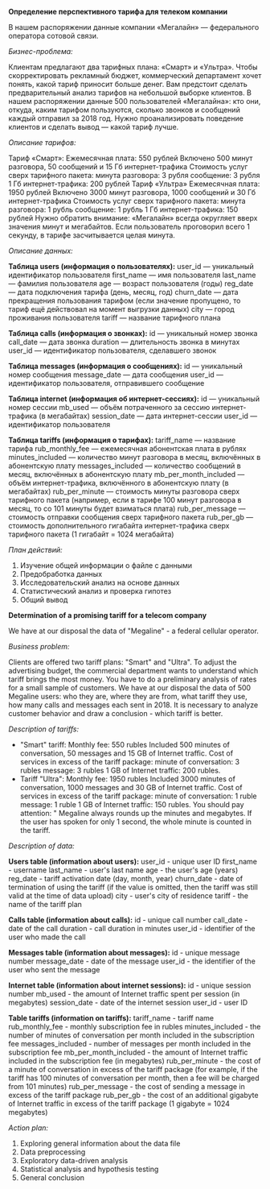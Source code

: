 **Определение перспективного тарифа для телеком компании**

В нашем распоряжении данные компании «Мегалайн» — федерального оператора сотовой связи.

*Бизнес-проблема:*

Клиентам предлагают два тарифных плана: «Смарт» и «Ультра». Чтобы скорректировать рекламный бюджет, коммерческий департамент хочет понять, какой тариф приносит больше денег. Вам предстоит сделать предварительный анализ тарифов на небольшой выборке клиентов. В нашем распоряжении данные 500 пользователей «Мегалайна»: кто они, откуда, каким тарифом пользуются, сколько звонков и сообщений каждый отправил за 2018 год. Нужно проанализировать поведение клиентов и сделать вывод — какой тариф лучше. 

*Описание тарифов:*

Тариф «Смарт»: Ежемесячная плата: 550 рублей Включено 500 минут разговора, 50 сообщений и 15 Гб интернет-трафика Стоимость услуг сверх тарифного пакета: минута разговора: 3 рубля сообщение: 3 рубля 1 Гб интернет-трафика: 200 рублей
Тариф «Ультра» Ежемесячная плата: 1950 рублей Включено 3000 минут разговора, 1000 сообщений и 30 Гб интернет-трафика Стоимость услуг сверх тарифного пакета: минута разговора: 1 рубль сообщение: 1 рубль 1 Гб интернет-трафика: 150 рублей Нужно обратить внимание: «Мегалайн» всегда округляет вверх значения минут и мегабайтов. Если пользователь проговорил всего 1 секунду, в тарифе засчитывается целая минута.

*Описание данных:*

**Таблица users (информация о пользователях):**
user_id — уникальный идентификатор пользователя
first_name — имя пользователя
last_name — фамилия пользователя
age — возраст пользователя (годы)
reg_date — дата подключения тарифа (день, месяц, год)
churn_date — дата прекращения пользования тарифом (если значение пропущено, то тариф ещё действовал на момент выгрузки данных)
city — город проживания пользователя
tariff — название тарифного плана 

**Таблица calls (информация о звонках):**
id — уникальный номер звонка
call_date — дата звонка
duration — длительность звонка в минутах
user_id — идентификатор пользователя, сделавшего звонок 

**Таблица messages (информация о сообщениях):**
id — уникальный номер сообщения
message_date — дата сообщения
user_id — идентификатор пользователя, отправившего сообщение 

**Таблица internet (информация об интернет-сессиях):**
id — уникальный номер сессии
mb_used — объём потраченного за сессию интернет-трафика (в мегабайтах)
session_date — дата интернет-сессии
user_id — идентификатор пользователя 

**Таблица tariffs (информация о тарифах):**
tariff_name — название тарифа
rub_monthly_fee — ежемесячная абонентская плата в рублях
minutes_included — количество минут разговора в месяц, включённых в абонентскую плату
messages_included — количество сообщений в месяц, включённых в абонентскую плату
mb_per_month_included — объём интернет-трафика, включённого в абонентскую плату (в мегабайтах)
rub_per_minute — стоимость минуты разговора сверх тарифного пакета (например, если в тарифе 100 минут разговора в месяц, то со 101 минуты будет взиматься плата)
rub_per_message — стоимость отправки сообщения сверх тарифного пакета
rub_per_gb — стоимость дополнительного гигабайта интернет-трафика сверх тарифного пакета (1 гигабайт = 1024 мегабайта)

*План действий:* 
1. Изучение общей информации о файле с данными
2. Предобработка данных 
3. Исследовательский анализ на основе данных
4. Статистический анализ и проверка гипотез
5. Общий вывод


**Determination of a promising tariff for a telecom company**

We have at our disposal the data of "Megaline" - a federal cellular operator.

*Business problem:*

Clients are offered two tariff plans: "Smart" and "Ultra". To adjust the advertising budget, the commercial department wants to understand which tariff brings the most money. You have to do a preliminary analysis of rates for a small sample of customers. We have at our disposal the data of 500 Megaline users: who they are, where they are from, what tariff they use, how many calls and messages each sent in 2018. It is necessary to analyze customer behavior and draw a conclusion - which tariff is better. 

*Description of tariffs:*

- "Smart" tariff: Monthly fee: 550 rubles Included 500 minutes of conversation, 50 messages and 15 GB of Internet traffic. Cost of services in excess of the tariff package: minute of conversation: 3 rubles message: 3 rubles 1 GB of Internet traffic: 200 rubles.
- Tariff "Ultra": Monthly fee: 1950 rubles Included 3000 minutes of conversation, 1000 messages and 30 GB of Internet traffic. Cost of services in excess of the tariff package: minute of conversation: 1 ruble message: 1 ruble 1 GB of Internet traffic: 150 rubles.
You should pay attention: " Megaline always rounds up the minutes and megabytes. If the user has spoken for only 1 second, the whole minute is counted in the tariff.

*Description of data:*

**Users table (information about users):**
user_id - unique user ID
first_name - username
last_name - user's last name
age - the user's age (years)
reg_date - tariff activation date (day, month, year)
churn_date - date of termination of using the tariff (if the value is omitted, then the tariff was still valid at the time of data upload)
city - user's city of residence
tariff - the name of the tariff plan

**Calls table (information about calls):**
id - unique call number
call_date - date of the call
duration - call duration in minutes
user_id - identifier of the user who made the call

**Messages table (information about messages):**
id - unique message number
message_date - date of the message
user_id - the identifier of the user who sent the message

**Internet table (information about internet sessions):**
id - unique session number
mb_used - the amount of Internet traffic spent per session (in megabytes)
session_date - date of the internet session
user_id - user ID

**Table tariffs (information on tariffs):**
tariff_name - tariff name
rub_monthly_fee - monthly subscription fee in rubles
minutes_included - the number of minutes of conversation per month included in the subscription fee
messages_included - number of messages per month included in the subscription fee
mb_per_month_included - the amount of Internet traffic included in the subscription fee (in megabytes)
rub_per_minute - the cost of a minute of conversation in excess of the tariff package (for example, if the tariff has 100 minutes of conversation per month, then a fee will be charged from 101 minutes)
rub_per_message - the cost of sending a message in excess of the tariff package
rub_per_gb - the cost of an additional gigabyte of Internet traffic in excess of the tariff package (1 gigabyte = 1024 megabytes)

*Action plan:*
1. Exploring general information about the data file
2. Data preprocessing
3. Exploratory data-driven analysis
4. Statistical analysis and hypothesis testing
5. General conclusion
